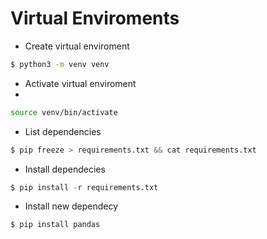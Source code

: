 # Virtual Enviroments

- Create virtual enviroment

```sh
$ python3 -m venv venv
```

- Activate virtual enviroment
- 
```sh
source venv/bin/activate 
```

- List dependencies

```python
$ pip freeze > requirements.txt && cat requirements.txt
```

- Install dependecies

```python
$ pip install -r requirements.txt
```

- Install new dependecy

```python
$ pip install pandas
```

